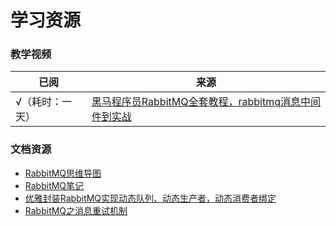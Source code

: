 # 学习资源

### 教学视频

| 已阅       | 来源                                                                                |
|----------|-----------------------------------------------------------------------------------|
| √（耗时：一天） | [黑马程序员RabbitMQ全套教程，rabbitmq消息中间件到实战](https://www.bilibili.com/video/BV15k4y1k7Ep) |

### 文档资源

- [RabbitMQ思维导图](https://www.processon.com/preview/6110a1b70e3e741f86d1f6dc)
- [RabbitMQ笔记](https://www.yuque.com/yuxuandmbjz/rabbitmq)
- [优雅封装RabbitMQ实现动态队列、动态生产者，动态消费者绑定](https://blog.csdn.net/fu18889708485/article/details/130336597)
- [RabbitMQ之消息重试机制](https://blog.csdn.net/qq_43654581/article/details/121157721)

